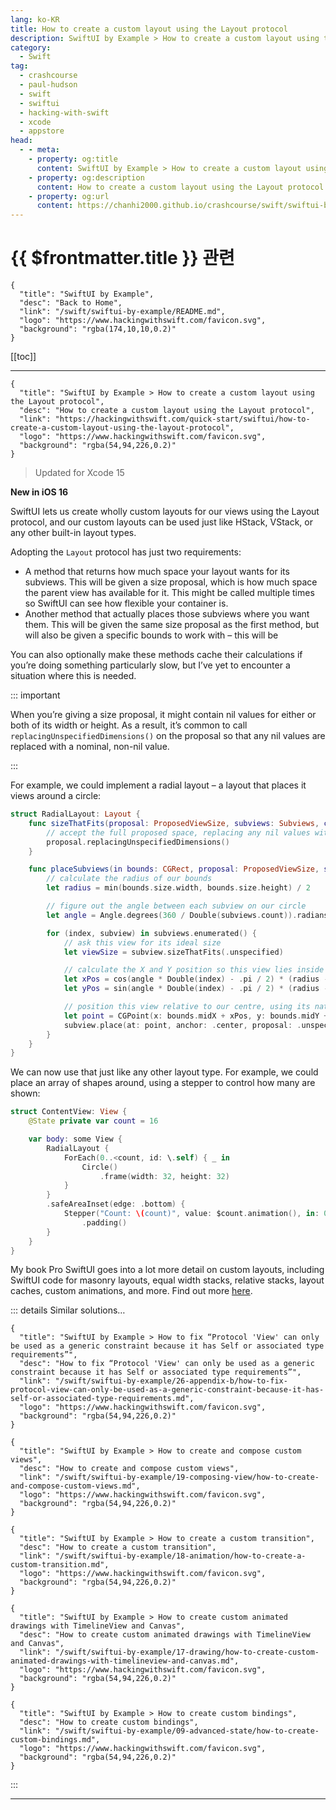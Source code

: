 ```yaml
---
lang: ko-KR
title: How to create a custom layout using the Layout protocol
description: SwiftUI by Example > How to create a custom layout using the Layout protocol
category:
  - Swift
tag: 
  - crashcourse
  - paul-hudson
  - swift
  - swiftui
  - hacking-with-swift
  - xcode
  - appstore
head:
  - - meta:
    - property: og:title
      content: SwiftUI by Example > How to create a custom layout using the Layout protocol
    - property: og:description
      content: How to create a custom layout using the Layout protocol
    - property: og:url
      content: https://chanhi2000.github.io/crashcourse/swift/swiftui-by-example/04-view-layout/how-to-create-a-custom-layout-using-the-layout-protocol.html
---
```


# {{ $frontmatter.title }} 관련

```component VPCard
{
  "title": "SwiftUI by Example",
  "desc": "Back to Home",
  "link": "/swift/swiftui-by-example/README.md",
  "logo": "https://www.hackingwithswift.com/favicon.svg",
  "background": "rgba(174,10,10,0.2)"
}
```

[[toc]]

---

```component VPCard
{
  "title": "SwiftUI by Example > How to create a custom layout using the Layout protocol",
  "desc": "How to create a custom layout using the Layout protocol",
  "link": "https://hackingwithswift.com/quick-start/swiftui/how-to-create-a-custom-layout-using-the-layout-protocol",
  "logo": "https://www.hackingwithswift.com/favicon.svg",
  "background": "rgba(54,94,226,0.2)"
}
```

> Updated for Xcode 15

**New in iOS 16**

SwiftUI lets us create wholly custom layouts for our views using the Layout protocol, and our custom layouts can be used just like HStack, VStack, or any other built-in layout types.

Adopting the `Layout` protocol has just two requirements:

- A method that returns how much space your layout wants for its subviews. This will be given a size proposal, which is how much space the parent view has available for it. This might be called multiple times so SwiftUI can see how flexible your container is.
- Another method that actually places those subviews where you want them. This will be given the same size proposal as the first method, but will also be given a specific bounds to work with – this will be

You can also optionally make these methods cache their calculations if you’re doing something particularly slow, but I’ve yet to encounter a situation where this is needed.

::: important 

When you’re giving a size proposal, it might contain nil values for either or both of its width or height. As a result, it’s common to call `replacingUnspecifiedDimensions()` on the proposal so that any nil values are replaced with a nominal, non-nil value.

:::

For example, we could implement a radial layout – a layout that places it views around a circle:

```swift
struct RadialLayout: Layout {
    func sizeThatFits(proposal: ProposedViewSize, subviews: Subviews, cache: inout Void) -> CGSize {
        // accept the full proposed space, replacing any nil values with a sensible default
        proposal.replacingUnspecifiedDimensions()
    }

    func placeSubviews(in bounds: CGRect, proposal: ProposedViewSize, subviews: Subviews, cache: inout Void) {
        // calculate the radius of our bounds
        let radius = min(bounds.size.width, bounds.size.height) / 2

        // figure out the angle between each subview on our circle
        let angle = Angle.degrees(360 / Double(subviews.count)).radians

        for (index, subview) in subviews.enumerated() {
            // ask this view for its ideal size
            let viewSize = subview.sizeThatFits(.unspecified)

            // calculate the X and Y position so this view lies inside our circle's edge
            let xPos = cos(angle * Double(index) - .pi / 2) * (radius - viewSize.width / 2)
            let yPos = sin(angle * Double(index) - .pi / 2) * (radius - viewSize.height / 2)

            // position this view relative to our centre, using its natural size ("unspecified")
            let point = CGPoint(x: bounds.midX + xPos, y: bounds.midY + yPos)
            subview.place(at: point, anchor: .center, proposal: .unspecified)
        }
    }
}
```

We can now use that just like any other layout type. For example, we could place an array of shapes around, using a stepper to control how many are shown:

```swift
struct ContentView: View {
    @State private var count = 16

    var body: some View {
        RadialLayout {
            ForEach(0..<count, id: \.self) { _ in
                Circle()
                    .frame(width: 32, height: 32)
            }
        }
        .safeAreaInset(edge: .bottom) {
            Stepper("Count: \(count)", value: $count.animation(), in: 0...36)
                .padding()
        }
    }
}
```

My book Pro SwiftUI goes into a lot more detail on custom layouts, including SwiftUI code for masonry layouts, equal width stacks, relative stacks, layout caches, custom animations, and more. Find out more [<FontIcon icon="fas fa-globe"/>here](https://www.hackingwithswift.com/store/pro-swiftui).

::: details Similar solutions…

```component VPCard  
{
  "title": "SwiftUI by Example > How to fix “Protocol 'View' can only be used as a generic constraint because it has Self or associated type requirements”",
  "desc": "How to fix “Protocol 'View' can only be used as a generic constraint because it has Self or associated type requirements”",
  "link": "/swift/swiftui-by-example/26-appendix-b/how-to-fix-protocol-view-can-only-be-used-as-a-generic-constraint-because-it-has-self-or-associated-type-requirements.md",
  "logo": "https://www.hackingwithswift.com/favicon.svg",
  "background": "rgba(54,94,226,0.2)"
}
```

```component VPCard
{
  "title": "SwiftUI by Example > How to create and compose custom views",
  "desc": "How to create and compose custom views",
  "link": "/swift/swiftui-by-example/19-composing-view/how-to-create-and-compose-custom-views.md",
  "logo": "https://www.hackingwithswift.com/favicon.svg",
  "background": "rgba(54,94,226,0.2)"
}
```

```component VPCard
{
  "title": "SwiftUI by Example > How to create a custom transition",
  "desc": "How to create a custom transition",
  "link": "/swift/swiftui-by-example/18-animation/how-to-create-a-custom-transition.md",
  "logo": "https://www.hackingwithswift.com/favicon.svg",
  "background": "rgba(54,94,226,0.2)"
}
```

```component VPCard
{
  "title": "SwiftUI by Example > How to create custom animated drawings with TimelineView and Canvas",
  "desc": "How to create custom animated drawings with TimelineView and Canvas",
  "link": "/swift/swiftui-by-example/17-drawing/how-to-create-custom-animated-drawings-with-timelineview-and-canvas.md",
  "logo": "https://www.hackingwithswift.com/favicon.svg",
  "background": "rgba(54,94,226,0.2)"
}
```

```component VPCard
{
  "title": "SwiftUI by Example > How to create custom bindings",
  "desc": "How to create custom bindings",
  "link": "/swift/swiftui-by-example/09-advanced-state/how-to-create-custom-bindings.md",
  "logo": "https://www.hackingwithswift.com/favicon.svg",
  "background": "rgba(54,94,226,0.2)"
}
```

:::

---

<TagLinks />